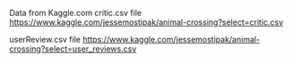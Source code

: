 Data from Kaggle.com
critic.csv file
https://www.kaggle.com/jessemostipak/animal-crossing?select=critic.csv

userReview.csv file
https://www.kaggle.com/jessemostipak/animal-crossing?select=user_reviews.csv

